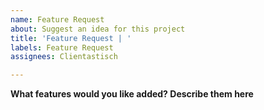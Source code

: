 ```yaml
---
name: Feature Request
about: Suggest an idea for this project
title: 'Feature Request | '
labels: Feature Request
assignees: Clientastisch

---
```


**What features would you like added? Describe them here**

